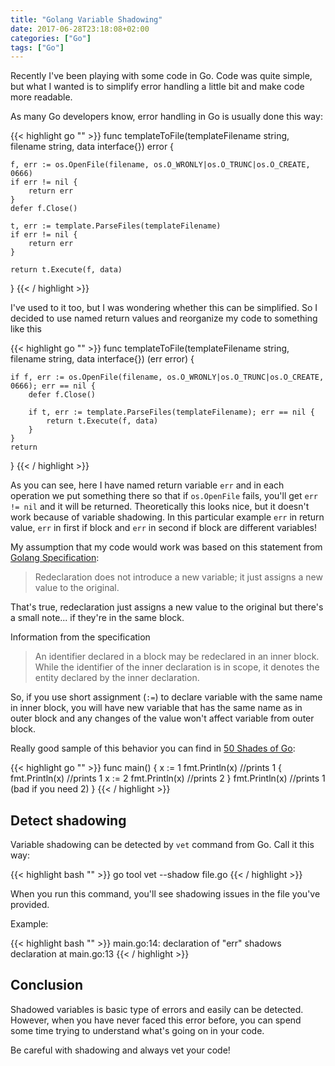 ```yaml
---
title: "Golang Variable Shadowing"
date: 2017-06-28T23:18:08+02:00
categories: ["Go"]
tags: ["Go"]
---
```


Recently I've been playing with some code in Go. Code was quite simple, but what I wanted is to simplify error handling a little bit and make code more readable.

As many Go developers know, error handling in Go is usually done this way:

{{< highlight go "" >}}
func templateToFile(templateFilename string, filename string, data interface{}) error {

	f, err := os.OpenFile(filename, os.O_WRONLY|os.O_TRUNC|os.O_CREATE, 0666)
	if err != nil {
		return err
	}
	defer f.Close()

	t, err := template.ParseFiles(templateFilename)
	if err != nil {
		return err
	}

	return t.Execute(f, data)
}
{{< / highlight >}}

I've used to it too, but I was wondering whether this can be simplified. So I decided to use named return values and reorganize my code to something like this

{{< highlight go "" >}}
func templateToFile(templateFilename string, filename string, data interface{}) (err error) {

	if f, err := os.OpenFile(filename, os.O_WRONLY|os.O_TRUNC|os.O_CREATE, 0666); err == nil {
		defer f.Close()

		if t, err := template.ParseFiles(templateFilename); err == nil {
			return t.Execute(f, data)
		}
	}
	return
}
{{< / highlight >}}

As you can see, here I have named return variable `err` and in each operation we put something there so that if `os.OpenFile` fails, you'll get `err != nil` and it will be returned. Theoretically this looks nice, but it doesn't work because of variable shadowing. In this particular example `err` in return value, `err` in first if block and `err` in second if block are different variables!

My assumption that my code would work was based on this statement from [Golang Specification](https://golang.org/ref/spec):

> Redeclaration does not introduce a new variable; it just assigns a new value to the original.

That's true, redeclaration just assigns a new value to the original but there's a small note... if they're in the same block.

Information from the specification

> An identifier declared in a block may be redeclared in an inner block. While the identifier of the inner declaration is in scope, it denotes the entity declared by the inner declaration.

So, if you use short assignment (`:=`) to declare variable with the same name in inner block, you will have new variable that has the same name as in outer block and any changes of the value won't affect variable from outer block.

Really good sample of this behavior you can find in [50 Shades of Go](http://devs.cloudimmunity.com/gotchas-and-common-mistakes-in-go-golang/):

{{< highlight go "" >}}
func main() {
    x := 1
    fmt.Println(x)     //prints 1
    {
        fmt.Println(x) //prints 1
        x := 2
        fmt.Println(x) //prints 2
    }
    fmt.Println(x)     //prints 1 (bad if you need 2)
}
{{< / highlight >}}

## Detect shadowing

Variable shadowing can be detected by `vet` command from Go. Call it this way:

{{< highlight bash "" >}}
go tool vet --shadow file.go
{{< / highlight >}}

When you run this command, you'll see shadowing issues in the file you've provided.

Example:

{{< highlight bash "" >}}
main.go:14: declaration of "err" shadows declaration at main.go:13
{{< / highlight >}}

## Conclusion

Shadowed variables is basic type of errors and easily can be detected. However, when you have never faced this error before, you can spend some time trying to understand what's going on in your code.

Be careful with shadowing and always vet your code!
